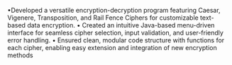 •Developed a versatile encryption-decryption program featuring Caesar, Vigenere, Transposition, and Rail Fence Ciphers
for customizable text-based data encryption.
• Created an intuitive Java-based menu-driven interface for seamless cipher selection, input validation, and user-friendly
error handling.
• Ensured clean, modular code structure with functions for each cipher, enabling easy extension and integration of new
encryption methods
